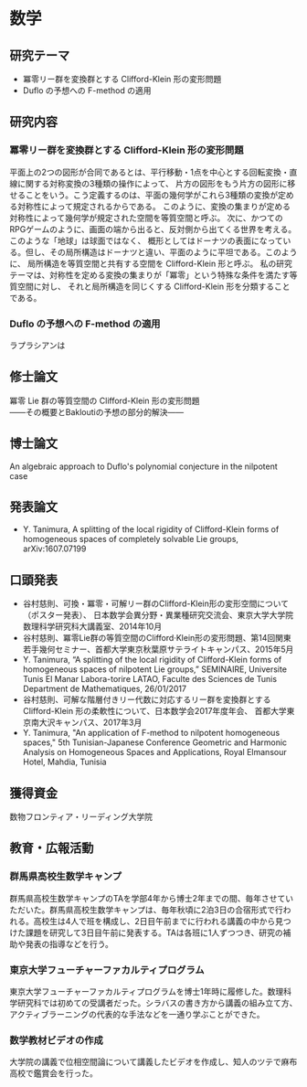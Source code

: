# 数学

## 研究テーマ
- 冪零リー群を変換群とする Clifford-Klein 形の変形問題
- Duflo の予想への F-method の適用

## 研究内容
### 冪零リー群を変換群とする Clifford-Klein 形の変形問題
平面上の2つの図形が合同であるとは、平行移動・1点を中心とする回転変換・直線に関する対称変換の3種類の操作によって、
片方の図形をもう片方の図形に移せることをいう。こう定義するのは、平面の幾何学がこれら3種類の変換が定める対称性によって規定されるからである。
このように、変換の集まりが定める対称性によって幾何学が規定された空間を等質空間と呼ぶ。
次に、かつてのRPGゲームのように、画面の端から出ると、反対側から出てくる世界を考える。このような「地球」は球面ではなく、
概形としてはドーナツの表面になっている。但し、その局所構造はドーナツと違い、平面のように平坦である。このように、
局所構造を等質空間と共有する空間を Clifford-Klein 形と呼ぶ。
私の研究テーマは、対称性を定める変換の集まりが「冪零」という特殊な条件を満たす等質空間に対し、
それと局所構造を同じくする Clifford-Klein 形を分類することである。

### Duflo の予想への F-method の適用
ラプラシアンは


## 修士論文
冪零 Lie 群の等質空間の Clifford-Klein 形の変形問題  
——その概要とBakloutiの予想の部分的解決——

## 博士論文
An algebraic approach to Duflo's polynomial conjecture in the nilpotent case

## 発表論文
- Y. Tanimura, A splitting of the local rigidity of Clifford-Klein forms of homogeneous spaces of
completely solvable Lie groups, arXiv:1607.07199

## 口頭発表
- 谷村慈則、可換・冪零・可解リー群のClifford-Klein形の変形空間について（ポスター発表）、
日本数学会異分野・異業種研究交流会、東京大学大学院数理科学研究科大講義室、2014年10月
- 谷村慈則、冪零Lie群の等質空間のClifford·Klein形の変形問題、第14回関東若手幾何セミナー、首都大学東京秋葉原サテライトキャンパス、2015年5月
- Y. Tanimura, “A splitting of the local rigidity of Clifford-Klein forms of homogeneous spaces of nilpotent Lie groups,”
SEMINAIRE, Universite Tunis El Manar Labora-torire LATAO, Faculte des Sciences de Tunis Department de Mathematiques, 26/01/2017
- 谷村慈則、可解な階層付きリー代数に対応するリー群を変換群とする Clifford-Klein 形の柔軟性について、日本数学会2017年度年会、
首都大学東京南大沢キャンパス、2017年3月
- Y. Tanimura, "An application of F-method to nilpotent homogeneous spaces," 5th Tunisian-Japanese Conference Geometric and
Harmonic Analysis on Homogeneous Spaces and Applications, Royal Elmansour Hotel, Mahdia, Tunisia

## 獲得資金
数物フロンティア・リーディング大学院

## 教育・広報活動
### 群馬県高校生数学キャンプ
群馬県高校生数学キャンプのTAを学部4年から博士2年までの間、毎年させていただいた。群馬県高校生数学キャンプは、毎年秋頃に2泊3日の合宿形式で行われる。高校生は4人で班を構成し、2日目午前までに行われる講義の中から見つけた課題を研究して3日目午前に発表する。TAは各班に1人ずつつき、研究の補助や発表の指導などを行う。

### 東京大学フューチャーファカルティプログラム
東京大学フューチャーファカルティプログラムを博士1年時に履修した。数理科学研究科では初めての受講者だった。シラバスの書き方から講義の組み立て方、アクティブラーニングの代表的な手法などを一通り学ぶことができた。

### 数学教材ビデオの作成
大学院の講義で位相空間論について講義したビデオを作成し、知人のツテで麻布高校で鑑賞会を行った。
